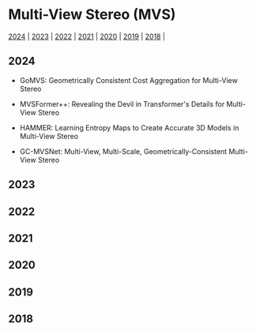 # Multi-View Stereo (MVS)

[2024](#2024) | [2023](#2023) | [2022](#2022) | [2021](#2021) | [2020](#2020) | [2019](#2019) | [2018](#2018) |

## 2024

- GoMVS: Geometrically Consistent Cost Aggregation for Multi-View Stereo

- MVSFormer++: Revealing the Devil in Transformer's Details for Multi-View Stereo

- HAMMER: Learning Entropy Maps to Create Accurate 3D Models in Multi-View Stereo

- GC-MVSNet: Multi-View, Multi-Scale, Geometrically-Consistent Multi-View Stereo


## 2023

## 2022

## 2021

## 2020

## 2019

## 2018
